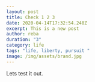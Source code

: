 ```yaml
---
layout: post
title: Check 1 2 3
date: 2020-04-14T17:32:54.240Z
excerpt: This is a new post
author: reba
duration: "3"
category: life
tags: "life, liberty, pursuit "
image: /img/assets/brand.jpg
---
```

Lets test it out.